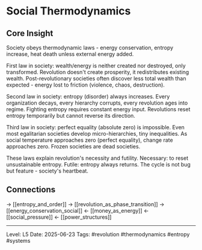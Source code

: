 # Social Thermodynamics

## Core Insight
Society obeys thermodynamic laws - energy conservation, entropy increase, heat death unless external energy added.

First law in society: wealth/energy is neither created nor destroyed, only transformed. Revolution doesn't create prosperity, it redistributes existing wealth. Post-revolutionary societies often discover less total wealth than expected - energy lost to friction (violence, chaos, destruction).

Second law in society: entropy (disorder) always increases. Every organization decays, every hierarchy corrupts, every revolution ages into regime. Fighting entropy requires constant energy input. Revolutions reset entropy temporarily but cannot reverse its direction.

Third law in society: perfect equality (absolute zero) is impossible. Even most egalitarian societies develop micro-hierarchies, tiny inequalities. As social temperature approaches zero (perfect equality), change rate approaches zero. Frozen societies are dead societies.

These laws explain revolution's necessity and futility. Necessary: to reset unsustainable entropy. Futile: entropy always returns. The cycle is not bug but feature - society's heartbeat.

## Connections
→ [[entropy_and_order]]
→ [[revolution_as_phase_transition]]
→ [[energy_conservation_social]]
← [[money_as_energy]]
← [[social_pressure]]
← [[power_structures]]

---
Level: L5
Date: 2025-06-23
Tags: #revolution #thermodynamics #entropy #systems